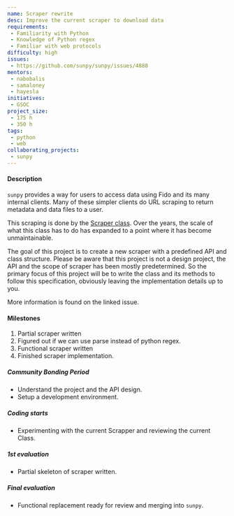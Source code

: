 ```yaml
---
name: Scraper rewrite
desc: Improve the current scraper to download data
requirements:
 - Familiarity with Python
 - Knowledge of Python regex
 - Familiar with web protocols
difficulty: high
issues:
 - https://github.com/sunpy/sunpy/issues/4888
mentors:
 - nabobalis
 - samaloney
 - hayesla
initiatives:
 - GSOC
project_size:
 - 175 h
 - 350 h
tags:
 - python
 - web
collaborating_projects:
 - sunpy
---
```


#### Description

`sunpy` provides a way for users to access data using Fido and its many internal clients.
Many of these simpler clients do URL scraping to return metadata and data files to a user.

This scraping is done by the [Scraper class](https://docs.sunpy.org/en/stable/api/sunpy.net.scraper.Scraper.html).
Over the years, the scale of what this class has to do has expanded to a point where it has become unmaintainable.

The goal of this project is to create a new scraper with a predefined API and class structure.
Please be aware that this project is not a design project, the API and the scope of scraper has been mostly predetermined.
So the primary focus of this project will be to write the class and its methods to follow this specification, obviously leaving the implementation details up to you.

More information is found on the linked issue.

#### Milestones

1. Partial scraper written
2. Figured out if we can use parse instead of python regex.
3. Functional scraper written
4. Finished scraper implementation.

##### Community Bonding Period

* Understand the project and the API design.
* Setup a development environment.

##### Coding starts

* Experimenting with the current Scrapper and reviewing the current Class.

##### 1st evaluation

* Partial skeleton of scraper written.

##### Final evaluation

* Functional replacement ready for review and merging into `sunpy`.
